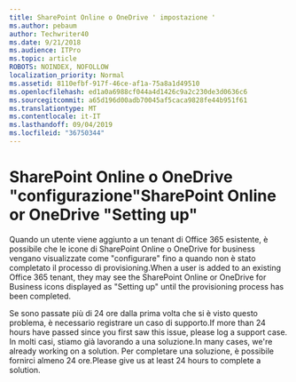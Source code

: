 ```yaml
---
title: SharePoint Online o OneDrive ' impostazione '
ms.author: pebaum
author: Techwriter40
ms.date: 9/21/2018
ms.audience: ITPro
ms.topic: article
ROBOTS: NOINDEX, NOFOLLOW
localization_priority: Normal
ms.assetid: 8110efbf-917f-46ce-af1a-75a8a1d49510
ms.openlocfilehash: ed1a0a6988cf044a4d1426c9a2c230de3d0636c6
ms.sourcegitcommit: a65d196d00adb70045af5caca9828fe44b951f61
ms.translationtype: MT
ms.contentlocale: it-IT
ms.lasthandoff: 09/04/2019
ms.locfileid: "36750344"
---
```

# <a name="sharepoint-online-or-onedrive-setting-up"></a><span data-ttu-id="0d9c5-102">SharePoint Online o OneDrive "configurazione"</span><span class="sxs-lookup"><span data-stu-id="0d9c5-102">SharePoint Online or OneDrive "Setting up"</span></span>

<span data-ttu-id="0d9c5-103">Quando un utente viene aggiunto a un tenant di Office 365 esistente, è possibile che le icone di SharePoint Online o OneDrive for business vengano visualizzate come "configurare" fino a quando non è stato completato il processo di provisioning.</span><span class="sxs-lookup"><span data-stu-id="0d9c5-103">When a user is added to an existing Office 365 tenant, they may see the SharePoint Online or OneDrive for Business icons displayed as "Setting up" until the provisioning process has been completed.</span></span>
  
<span data-ttu-id="0d9c5-104">Se sono passate più di 24 ore dalla prima volta che si è visto questo problema, è necessario registrare un caso di supporto.</span><span class="sxs-lookup"><span data-stu-id="0d9c5-104">If more than 24 hours have passed since you first saw this issue, please log a support case.</span></span> <span data-ttu-id="0d9c5-105">In molti casi, stiamo già lavorando a una soluzione.</span><span class="sxs-lookup"><span data-stu-id="0d9c5-105">In many cases, we're already working on a solution.</span></span> <span data-ttu-id="0d9c5-106">Per completare una soluzione, è possibile fornirci almeno 24 ore.</span><span class="sxs-lookup"><span data-stu-id="0d9c5-106">Please give us at least 24 hours to complete a solution.</span></span>
  

